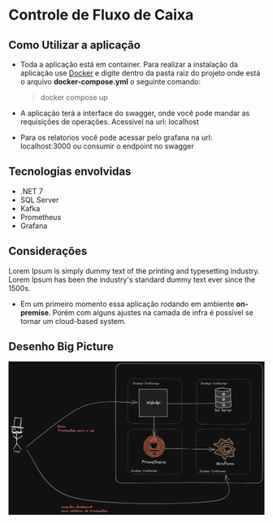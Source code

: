 # Controle de Fluxo de Caixa

## Como Utilizar a aplicação

- Toda a aplicação está em container. Para realizar a instalação da aplicação use [Docker](https://www.docker.com/) e digite dentro da pasta raiz do projeto onde está o arquivo **docker-compose.yml** o seguinte comando:

  > docker compose up

- A aplicação terá a interface do swagger, onde você pode mandar as requisições de operações. Acessível na url: localhost
- Para os relatorios você pode acessar pelo grafana na url: localhost:3000 ou consumir o endpoint no swagger

## Tecnologias envolvidas

- .NET 7
- SQL Server
- Kafka
- Prometheus
- Grafana

## Considerações

Lorem Ipsum is simply dummy text of the printing and typesetting industry. Lorem Ipsum has been the industry's standard dummy text ever since the 1500s.

- Em um primeiro momento essa aplicação rodando em ambiente **on-premise**. Porém com alguns ajustes na camada de infra é possível se tornar um cloud-based system.

## Desenho Big Picture

![BigPicture](./docs/imgs/big-picture.png)
